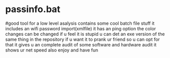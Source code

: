 # passinfo.bat
#good tool for a low level asalysis
contains some cool batch file stuff
it includes an wifi password import(xmlfile)
it has an ping option 
the color changes can be changed if u feel it is stupid 
u can det an exe version of the same thing in the repository
if u want it to prank ur friend so u can opt for that
it gives u an complete audit of some software and hardware audit
it shows ur net speed also
enjoy and have fun
